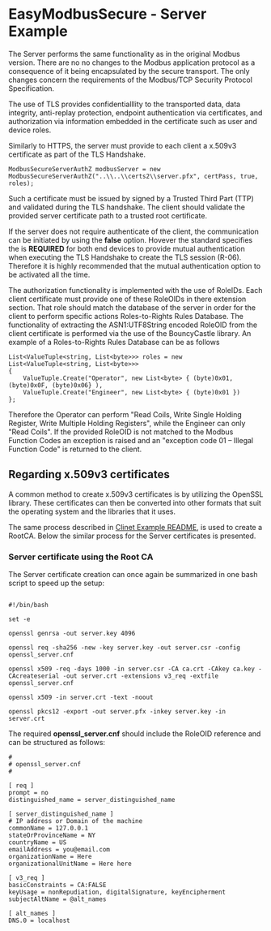 ﻿# EasyModbusSecure - Server Example

The Server performs the same functionality as in the original Modbus version. There are no no changes to the Modbus application protocol as a consequence of it being encapsulated by the secure transport.
The only changes concern the requirements of the Modbus/TCP Security Protocol Specification.

The use of TLS provides confidentialllity to the transported data, data integrity, anti-replay protection, endpoint authentication via certificates, and authorization via information embedded in the certificate 
such as user and device roles.

Similarly to HTTPS, the server must provide to each client a x.509v3 certificate as part of the TLS Handshake.

```
ModbusSecureServerAuthZ modbusServer = new ModbusSecureServerAuthZ("..\\..\\certs2\\server.pfx", certPass, true, roles);
```

Such a certificate must be issued by signed by a Trusted Third Part (TTP) and validated during the TLS handshake. The client should validate the provided server certificate path to a trusted root certificate.

If the server does not require authenticate of the client, the communication can be initiated by using the **false** option. Hovever the standard specifies the is **REQUIRED** for both end devices to provide 
mutual authentication when executing the TLS Handshake to create the TLS session (R-06). Therefore it is highly recommended that the mutual authentication option to be activated all the time.

The authorization functionality is implemented with the use of RoleIDs. Each client certificate must provide one of these RoleOIDs in there extension section. That role should match the database of the server
in order for the client to perform specific actions Roles-to-Rights Rules Database. The functionality of extracting the ASN1:UTF8String encoded RoleOID from the client certificate is performed via the use of 
the BouncyCastle library. An example of a Roles-to-Rights Rules Database can be as follows

```
List<ValueTuple<string, List<byte>>> roles = new List<ValueTuple<string, List<byte>>>
{
    ValueTuple.Create("Operator", new List<byte> { (byte)0x01, (byte)0x0F, (byte)0x06} ),
    ValueTuple.Create("Engineer", new List<byte> { (byte)0x01 })
};
```

Therefore the Operator can perform "Read Coils, Write Single Holding Register, Write Multiple Holding Registers",  while the Engineer can only "Read Coils". If the provided RoleOID is not matched to the 
Modbus Function Codes an exception is raised and an "exception code 01 – Illegal Function Code" is returned to the client.

## Regarding x.509v3 certificates

A common method to create x.509v3 certificates is by utilizing the OpenSSL library. These certificates can then be converted into other formats that suit the operating system and the libraries that it uses.

The same process described in [Clinet Example README](EasySecureModbus_Demo/README.md), is used to create a RootCA. Below the similar process for the Server certificates is presented.

### Server certificate using the Root CA

The Server certificate creation can once again be summarized in one bash script to speed up the setup:

```

#!/bin/bash

set -e

openssl genrsa -out server.key 4096

openssl req -sha256 -new -key server.key -out server.csr -config openssl_server.cnf

openssl x509 -req -days 1000 -in server.csr -CA ca.crt -CAkey ca.key -CAcreateserial -out server.crt -extensions v3_req -extfile openssl_server.cnf

openssl x509 -in server.crt -text -noout

openssl pkcs12 -export -out server.pfx -inkey server.key -in server.crt

```

The required **openssl_server.cnf** should include the RoleOID reference and can be structured as follows:

```
#
# openssl_server.cnf
#

[ req ]
prompt = no
distinguished_name = server_distinguished_name

[ server_distinguished_name ]
# IP address or Domain of the machine
commonName = 127.0.0.1
stateOrProvinceName = NY
countryName = US
emailAddress = you@email.com
organizationName = Here
organizationalUnitName = Here here

[ v3_req ]
basicConstraints = CA:FALSE
keyUsage = nonRepudiation, digitalSignature, keyEncipherment
subjectAltName = @alt_names

[ alt_names ]
DNS.0 = localhost

```